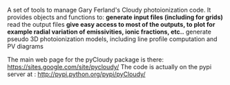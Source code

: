 A set of tools to manage Gary Ferland's Cloudy photoionization code. It provides objects and functions to:
**generate input files (including for grids)** read the output files
**give easy access to most of the outputs, to plot for example radial variation of emissivities, ionic fractions, etc..** generate pseudo 3D photoionization models, including line profile computation and PV diagrams

The main web page for the pyCloudy package is there: https://sites.google.com/site/pycloudy/
The code is actually on the pypi server at : http://pypi.python.org/pypi/pyCloudy/